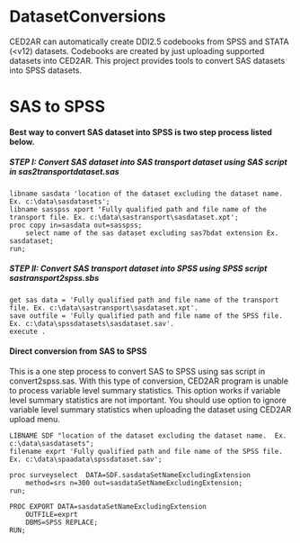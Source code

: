 DatasetConversions
==================
CED2AR can automatically create DDI2.5 codebooks from SPSS and STATA (<v12) datasets.  Codebooks are created by just uploading supported datasets into CED2AR.
This project provides tools to convert SAS datasets into SPSS datasets. 


# SAS to SPSS

#### Best way to convert SAS dataset into SPSS is two step process listed below.  
##### STEP I: Convert SAS dataset into SAS transport dataset using  SAS script in sas2transportdataset.sas
	
	libname sasdata 'location of the dataset excluding the dataset name.  Ex. c:\data\sasdatasets';
	libname sasspss xport 'Fully qualified path and file name of the transport file. Ex. c:\data\sastransport\sasdataset.xpt';
	proc copy in=sasdata out=sasspss; 
		select name of the sas dataset excluding sas7bdat extension Ex. sasdataset;
	run;
	
##### STEP II: Convert SAS transport dataset into SPSS using  SPSS script  sastransport2spss.sbs
	get sas data = 'Fully qualified path and file name of the transport file. Ex. c:\data\sastransport\sasdataset.xpt'.
	save outfile = 'Fully qualified path and file name of the SPSS file. Ex. c:\data\spssdatasets\sasdataset.sav'.
	execute .

#### 


#### Direct conversion from SAS to SPSS
This is a one step process to convert SAS to SPSS using sas script in convert2spss.sas. With this type of conversion, CED2AR program is unable to process variable level summary statistics.
This option works if variable level summary statistics are not important.  You should use option to ignore variable level summary statistics when uploading the dataset using CED2AR upload menu.


	LIBNAME SDF "location of the dataset excluding the dataset name.  Ex. c:\data\sasdatasets";
	filename exprt 'Fully qualified path and file name of the SPSS file. Ex. c:\data\spaadata\spssdataset.sav';

	proc surveyselect  DATA=SDF.sasdataSetNameExcludingExtension
		method=srs n=300 out=sasdataSetNameExcludingExtension;
	run;

	PROC EXPORT DATA=sasdataSetNameExcludingExtension
        OUTFILE=exprt
        DBMS=SPSS REPLACE;
	RUN;




 





